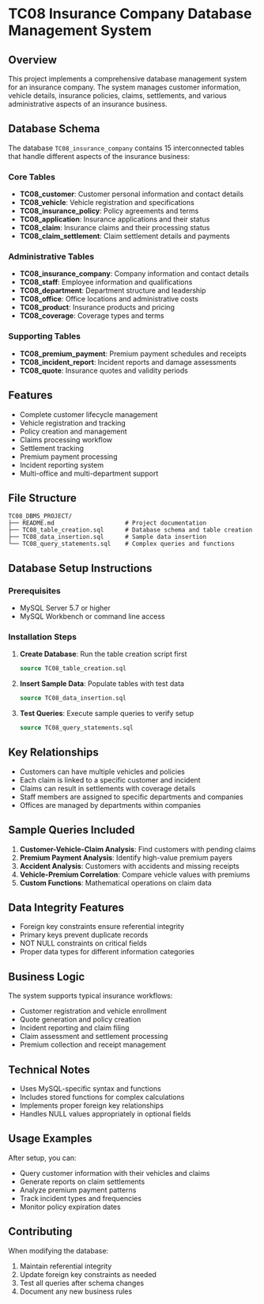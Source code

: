 # TC08 Insurance Company Database Management System

## Overview
This project implements a comprehensive database management system for an insurance company. The system manages customer information, vehicle details, insurance policies, claims, settlements, and various administrative aspects of an insurance business.

## Database Schema
The database `TC08_insurance_company` contains 15 interconnected tables that handle different aspects of the insurance business:

### Core Tables
- **TC08_customer**: Customer personal information and contact details
- **TC08_vehicle**: Vehicle registration and specifications
- **TC08_insurance_policy**: Policy agreements and terms
- **TC08_application**: Insurance applications and their status
- **TC08_claim**: Insurance claims and their processing status
- **TC08_claim_settlement**: Claim settlement details and payments

### Administrative Tables
- **TC08_insurance_company**: Company information and contact details
- **TC08_staff**: Employee information and qualifications
- **TC08_department**: Department structure and leadership
- **TC08_office**: Office locations and administrative costs
- **TC08_product**: Insurance products and pricing
- **TC08_coverage**: Coverage types and terms

### Supporting Tables
- **TC08_premium_payment**: Premium payment schedules and receipts
- **TC08_incident_report**: Incident reports and damage assessments
- **TC08_quote**: Insurance quotes and validity periods

## Features
- Complete customer lifecycle management
- Vehicle registration and tracking
- Policy creation and management
- Claims processing workflow
- Settlement tracking
- Premium payment processing
- Incident reporting system
- Multi-office and multi-department support

## File Structure
```
TC08_DBMS_PROJECT/
├── README.md                    # Project documentation
├── TC08_table_creation.sql      # Database schema and table creation
├── TC08_data_insertion.sql      # Sample data insertion
└── TC08_query_statements.sql    # Complex queries and functions
```

## Database Setup Instructions

### Prerequisites
- MySQL Server 5.7 or higher
- MySQL Workbench or command line access

### Installation Steps
1. **Create Database**: Run the table creation script first
   ```sql
   source TC08_table_creation.sql
   ```

2. **Insert Sample Data**: Populate tables with test data
   ```sql
   source TC08_data_insertion.sql
   ```

3. **Test Queries**: Execute sample queries to verify setup
   ```sql
   source TC08_query_statements.sql
   ```

## Key Relationships
- Customers can have multiple vehicles and policies
- Each claim is linked to a specific customer and incident
- Claims can result in settlements with coverage details
- Staff members are assigned to specific departments and companies
- Offices are managed by departments within companies

## Sample Queries Included
1. **Customer-Vehicle-Claim Analysis**: Find customers with pending claims
2. **Premium Payment Analysis**: Identify high-value premium payers
3. **Accident Analysis**: Customers with accidents and missing receipts
4. **Vehicle-Premium Correlation**: Compare vehicle values with premiums
5. **Custom Functions**: Mathematical operations on claim data

## Data Integrity Features
- Foreign key constraints ensure referential integrity
- Primary keys prevent duplicate records
- NOT NULL constraints on critical fields
- Proper data types for different information categories

## Business Logic
The system supports typical insurance workflows:
- Customer registration and vehicle enrollment
- Quote generation and policy creation
- Incident reporting and claim filing
- Claim assessment and settlement processing
- Premium collection and receipt management

## Technical Notes
- Uses MySQL-specific syntax and functions
- Includes stored functions for complex calculations
- Implements proper foreign key relationships
- Handles NULL values appropriately in optional fields

## Usage Examples
After setup, you can:
- Query customer information with their vehicles and claims
- Generate reports on claim settlements
- Analyze premium payment patterns
- Track incident types and frequencies
- Monitor policy expiration dates

## Contributing
When modifying the database:
1. Maintain referential integrity
2. Update foreign key constraints as needed
3. Test all queries after schema changes
4. Document any new business rules